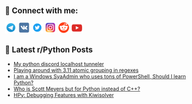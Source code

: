 ## 🔎 Connect with me:
[<img src="https://github.com/bullbesh/bullbesh/blob/main/images/Telegram.png" width="32" height="32" />](https://t.me/bullbesh)
[<img src="https://github.com/bullbesh/bullbesh/blob/main/images/VK.png" width="32" height="32" />](https://vk.com/bullbesh)
[<img src="https://github.com/bullbesh/bullbesh/blob/main/images/Twitter.png" width="32" height="32" />](https://twitter.com/bullbesh1)
[<img src="https://github.com/bullbesh/bullbesh/blob/main/images/Instagram.png" width="32" height="32" />](https://www.instagram.com/bullbesh)
[<img src="https://github.com/bullbesh/bullbesh/blob/main/images/Reddit.png" width="32" height="32" />](https://www.reddit.com/user/bullbesh)
[<img src="https://github.com/bullbesh/bullbesh/blob/main/images/YouTube.png" width="32" height="32" />](https://www.youtube.com/channel/UCtfjRs6uzgq5mfm8S06WTcg)

## 📕 Latest r/Python Posts
<!-- BLOG-POST-LIST:START -->
- [My python discord localhost tunneler](https://www.reddit.com/r/Python/comments/ydg7dp/my_python_discord_localhost_tunneler/)
- [Playing around with 3.11 atomic grouping in regexes](https://www.reddit.com/r/Python/comments/ydfu2q/playing_around_with_311_atomic_grouping_in_regexes/)
- [I am a Windows SyaAdmin who uses tons of PowerShell, Should I learn Python?](https://www.reddit.com/r/Python/comments/ydeyus/i_am_a_windows_syaadmin_who_uses_tons_of/)
- [Who is Scott Meyers but for Python instead of C++?](https://www.reddit.com/r/Python/comments/ydelk2/who_is_scott_meyers_but_for_python_instead_of_c/)
- [HPy: Debugging Features with Kiwisolver](https://www.reddit.com/r/Python/comments/ydc3o1/hpy_debugging_features_with_kiwisolver/)
<!-- BLOG-POST-LIST:END -->
